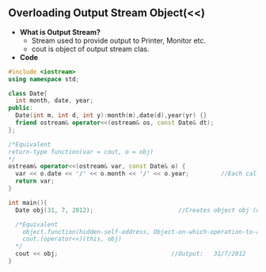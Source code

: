 ## Overloading Output Stream Object(<<)
- **What is Output Stream?**
  - Stream used to provide output to Printer, Monitor etc.
  - cout is object of output stream clas.
- **Code**
```c++
#include <iostream>
using namespace std;

class Date{
  int month, date, year;
public:
  Date(int m, int d, int y):month(m),date(d),year(yr) {}
  friend ostream& operator<<(ostream& os, const Date& dt);
};

/*Equivalent
return-type function(var = cout, o = obj)
*/
ostream& operator<<(ostream& var, const Date& o) { 
  var << o.date << '/' << o.month << '/' << o.year;         //Each call to << passes data to 'cout' which dumps on stdout
  return var;
}

int main(){
  Date obj(31, 7, 2012);                        //Creates object obj (date=31, month=7, year=2013)

  /*Equivalent    
    object.function(hidden-self-address, Object-on-which-operation-to-applied)
    cout.(operator<<)(this, obj)
  */
  cout << obj;                                //Output:   31/7/2012
}
```
